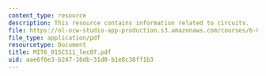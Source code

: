 ```yaml
---
content_type: resource
description: This resource contains information related to circuits.
file: https://ol-ocw-studio-app-production.s3.amazonaws.com/courses/6-01sc-introduction-to-electrical-engineering-and-computer-science-i-spring-2011/aae6f6e3b24716db31d0b1e8c38ff1b3_MIT6_01SCS11_lec07.pdf
file_type: application/pdf
resourcetype: Document
title: MIT6_01SCS11_lec07.pdf
uid: aae6f6e3-b247-16db-31d0-b1e8c38ff1b3
---
```

